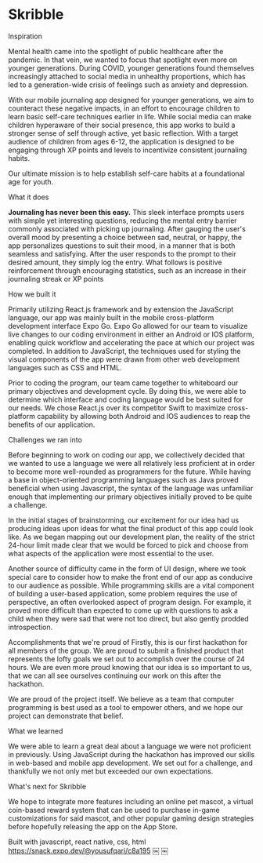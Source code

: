 # Skribble
Inspiration

Mental health came into the spotlight of public healthcare after the pandemic. In that vein, we wanted to focus that spotlight even more on younger generations. During COVID, younger generations found themselves increasingly attached to social media in unhealthy proportions, which has led to a generation-wide crisis of feelings such as anxiety and depression. 

With our mobile journaling app designed for younger generations, we aim to counteract these negative impacts, in an effort to encourage children to learn basic self-care techniques earlier in life. While social media can make children hyperaware of their social presence, this app works to build a stronger sense of self through active, yet basic reflection. With a target audience of children from ages 6-12, the application is designed to be engaging through XP points and levels to incentivize consistent journaling habits.

Our ultimate mission is to help establish self-care habits at a foundational age for youth.

What it does

**Journaling has never been this easy.** This sleek interface prompts users with simple yet interesting questions, reducing the mental entry barrier commonly associated with picking up journaling. After gauging the user's overall mood by presenting a choice between sad, neutral, or happy, the app personalizes questions to suit their mood, in a manner that is both seamless and satisfying. After the user responds to the prompt to their desired amount, they simply log the entry. What follows is positive reinforcement through encouraging statistics, such as an increase in their journaling streak or XP points

How we built it

Primarily utilizing React.js framework and by extension the JavaScript language, our app was mainly built in the mobile cross-platform development interface Expo Go. Expo Go allowed for our team to visualize live changes to our coding environment in either an Android or IOS platform, enabling quick workflow and accelerating the pace at which our project was completed. In addition to JavaScript, the techniques used for styling the visual components of the app were drawn from other web development languages such as CSS and HTML. 

Prior to coding the program, our team came together to whiteboard our primary objectives and development cycle. By doing this, we were able to determine which interface and coding language would be best suited for our needs. We chose React.js over its competitor Swift to maximize cross-platform capability by allowing both Android and IOS audiences to reap the benefits of our application. 

Challenges we ran into

Before beginning to work on coding our app, we collectively decided that we wanted to use a language we were all relatively less proficient at in order to become more well-rounded as programmers for the future. While having a base in object-oriented programming languages such as Java proved beneficial when using Javascript, the syntax of the language was unfamiliar enough that implementing our primary objectives initially proved to be quite a challenge. 

In the initial stages of brainstorming, our excitement for our idea had us producing ideas upon ideas for what the final product of this app could look like. As we began mapping out our development plan, the reality of the strict 24-hour limit made clear that we would be forced to pick and choose from what aspects of the application were most essential to the user. 

Another source of difficulty came in the form of UI design, where we took special care to consider how to make the front end of our app as conducive to our audience as possible. While programming skills are a vital component of building a user-based application, some problem requires the use of perspective, an often overlooked aspect of program design. For example, it proved more difficult than expected to come up with questions to ask a child when they were sad that were not too direct, but also gently prodded introspection. 

Accomplishments that we're proud of
Firstly, this is our first hackathon for all members of the group. We are proud to submit a finished product that represents the lofty goals we set out to accomplish over the course of 24 hours. We are even more proud knowing that our idea is so important to us, that we can all see ourselves continuing our work on this after the hackathon.

We are proud of the project itself. We believe as a team that computer programming is best used as a tool to empower others, and we hope our project can demonstrate that belief.

What we learned

We were able to learn a great deal about a language we were not proficient in previously. Using JavaScript during the hackathon has improved our skills in web-based and mobile app development. We set out for a challenge, and thankfully we not only met but exceeded our own expectations.

What's next for Skribble

We hope to integrate more features including an online pet mascot, a virtual coin-based reward system that can be used to purchase in-game customizations for said mascot, and other popular gaming design strategies before hopefully releasing the app on the App Store.

Built with
javascript, react native, css, html
https://snack.expo.dev/@yousufqari/c8a195
￼
￼


